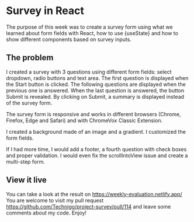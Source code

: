 # Survey in React

The purpose of this week was to create a survey form using what we learned about form fields with React, how to use {useState} and how to show different components based on survey inputs.

## The problem

I created a survey with 3 questions using different form fields: select dropdown, radio buttons and text area.
The first question is displayed when the Start button is clicked.
The following questions are displayed when the previous one is answered.
When the last question is answered, the button Submit is revealed.
By clicking on Submit, a summary is displayed instead of the survey form.

The survey form is responsive and works in different browsers (Chrome, Firefox, Edge and Safari) and with ChromeVox Classic Extension.

I created a background made of an image and a gradient.
I customized the form fields.

If I had more time, I would add a footer, a fourth question with check boxes and proper validation.
I would even fix the scrollIntoView issue and create a multi-step form.

## View it live

You can take a look at the result on https://weekly-evaluation.netlify.app/
You are welcome to visit my pull request https://github.com/Technigo/project-survey/pull/114 and leave some comments about my code.
Enjoy!